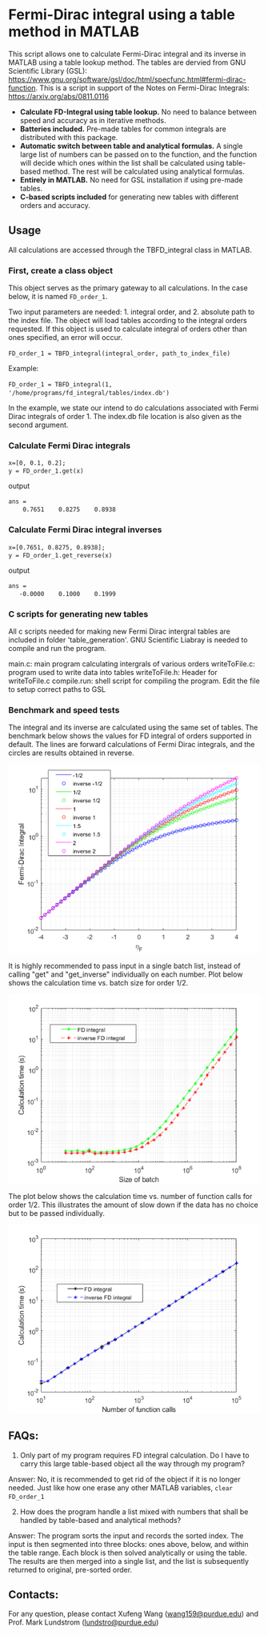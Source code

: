 # Fermi-Dirac integral using a table method in MATLAB

This script allows one to calculate Fermi-Dirac integral and its inverse in MATLAB using a table lookup method. The tables are dervied from GNU Scientific Library (GSL): https://www.gnu.org/software/gsl/doc/html/specfunc.html#fermi-dirac-function. This is a script in support of the Notes on Fermi-Dirac Integrals: https://arxiv.org/abs/0811.0116

- **Calculate FD-Integral using table lookup.** No need to balance between speed and accuracy as in iterative methods.
- **Batteries included.** Pre-made tables for common integrals are distributed with this package.
- **Automatic switch between table and analytical formulas.** A single large list of numbers can be passed on to the function, and the function will decide which ones within the list shall be calculated using table-based method. The rest will be calculated using analytical formulas.  
- **Entirely in MATLAB.** No need for GSL installation if using pre-made tables.
- **C-based scripts included** for generating new tables with different orders and accuracy.

## Usage
All calculations are accessed through the TBFD_integral class in MATLAB.

### First, create a class object
This object serves as the primary gateway to all calculations. In the case below, it is named `FD_order_1`. 

Two input parameters are needed: 1. integral order, and 2. absolute path to the index file. The object will load tables according to the integral orders requested. If this object is used to calculate integral of orders other than ones specified, an error will occur.

`FD_order_1 = TBFD_integral(integral_order, path_to_index_file)`

Example:

`FD_order_1 = TBFD_integral(1, '/home/programs/fd_integral/tables/index.db')`

In the example, we state our intend to do calculations associated with Fermi Dirac integrals of order 1. The index.db file location is also given as the second argument.

### Calculate Fermi Dirac integrals 
```
x=[0, 0.1, 0.2];
y = FD_order_1.get(x)
```
output
```
ans =
    0.7651    0.8275    0.8938
```

### Calculate Fermi Dirac integral inverses
```
x=[0.7651, 0.8275, 0.8938];
y = FD_order_1.get_reverse(x)
```
output
```
ans =
   -0.0000    0.1000    0.1999
```

### C scripts for generating new tables
All c scripts needed for making new Fermi Dirac intergral tables are included in folder 'table_generation'. GNU Scientific Liabray is needed to compile and run the program.

main.c: main program calculating intergrals of various orders
writeToFile.c: program used to write data into tables
writeToFile.h: Header for writeToFile.c
compile.run: shell script for compiling the program. Edit the file to setup correct paths to GSL

### Benchmark and speed tests
The integral and its inverse are calculated using the same set of tables. The benchmark below shows the values for FD integral of orders supported in default. The lines are forward calculations of Fermi Dirac integrals, and the circles are results obtained in reverse.

![Benchmark](/test/benchmark.png)

It is highly recommended to pass input in a single batch list, instead of calling "get" and "get_inverse" individually on each number. Plot below shows the calculation time vs. batch size for order 1/2.

![Time vs. batch size](/test/time_vs_batch_size.png)

The plot below shows the calculation time vs. number of function calls for order 1/2. This illustrates the amount of slow down if the data has no choice but to be passed individually.

![Time vs. function calls](/test/time_vs_function_calls.png)


## FAQs:
1. Only part of my program requires FD integral calculation. Do I have to carry this large table-based object all the way through my program?

Answer: No, it is recommended to get rid of the object if it is no longer needed. Just like how one erase any other MATLAB variables, `clear FD_order_1`

2. How does the program handle a list mixed with numbers that shall be handled by table-based and analytical methods?

Answer: The program sorts the input and records the sorted index. The input is then segmented into three blocks: ones above, below, and within the table range. Each block is then solved analytically or using the table. The results are then merged into a single list, and the list is subsequently returned to original, pre-sorted order.

## Contacts:
For any question, please contact Xufeng Wang (wang159@purdue.edu) and Prof. Mark Lundstrom (lundstro@purdue.edu)
